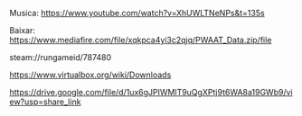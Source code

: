 Musica: https://www.youtube.com/watch?v=XhUWLTNeNPs&t=135s

Baixar: https://www.mediafire.com/file/xqkpca4yi3c2qjq/PWAAT_Data.zip/file

steam://rungameid/787480


https://www.virtualbox.org/wiki/Downloads


https://drive.google.com/file/d/1ux6gJPIWMlT9uQgXPtj9t6WA8a19GWb9/view?usp=share_link

